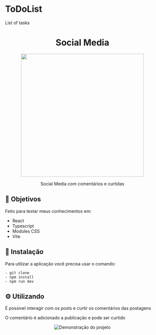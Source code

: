 # ToDoList
List of tasks 


<h1  align="center">Social Media</h1>

<div align="center">
<img height="400px" src="https://user-images.githubusercontent.com/117778237/209223880-5ae8ceac-f8f0-4fc0-94af-08785efbc078.PNG"/>
</div>


<p align="center">Social Media com comentários e curtidas</p>


<h2>🚀 Objetivos</h2>

<p>Feito para testar meus conhecimentos em: </p>
<ul>
  <li>React</li>
  <li>Typescript</li>
  <li>Modules CSS</li>
  <li>Vite</li>
</ul>

<h2>🔧 Instalação</h2>

<p>Para utilizar a aplicação você precisa usar o comando: </p>

```
- git clone
- npm install
- npm run dev
```
<h2>⚙️ Utilizando</h2>

<p>É possível interagir com os posts e curtir os comentários das postagens</p>

<p>O comentário é adicionado a publicação e pode ser curtido</p>

<div align="center">
  <img align="center" alt="Demonstração do projeto" src="https://user-images.githubusercontent.com/117778237/209224605-30f8756b-13ef-4842-b859-1e363831274e.PNG"/>
</div>
